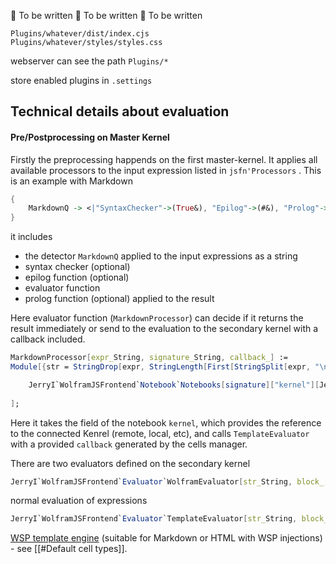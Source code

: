 🚧  To be written
🚧  To be written
🚧  To be written

```
Plugins/whatever/dist/index.cjs
Plugins/whatever/styles/styles.css

```

webserver can see the path `Plugins/*`

store enabled plugins in `.settings`

## Technical details about evaluation
#### Pre/Postprocessing on Master Kernel
Firstly the preprocessing happends on the first master-kernel. It applies all available processors to the input expression listed in `jsfn'Processors` . This is an example with Markdown

```mathematica
{
	MarkdownQ -> <|"SyntaxChecker"->(True&), "Epilog"->(#&), "Prolog"->(#&), "Evaluator"->MarkdownProcessor |>,
}
```

it includes

- the detector `MarkdownQ` applied to the input expressions as a string
- syntax checker (optional)
- epilog function (optional)
- evaluator function
- prolog function (optional) applied to the result

Here evaluator function (`MarkdownProcessor`) can decide if it returns the result immediately or send to the evaluation to the secondary kernel with a callback included.

```mathematica
MarkdownProcessor[expr_String, signature_String, callback_] := 
Module[{str = StringDrop[expr, StringLength[First[StringSplit[expr, "\n"]]] ]},

	JerryI`WolframJSFrontend`Notebook`Notebooks[signature]["kernel"][JerryI`WolframJSFrontend`Evaluator`TemplateEvaluator[str, signature, "markdown"], callback, "Link"->"WSTP"];
	
];
```

Here it takes the field of the notebook `kernel`, which provides the reference to the connected Kenrel (remote, local, etc), and calls `TemplateEvaluator` with a provided `callback` generated by the cells manager.

There are two evaluators defined on the secondary kernel

```mathematica
JerryI`WolframJSFrontend`Evaluator`WolframEvaluator[str_String, block_, signature_][callback_]
```

normal evaluation of expressions

```mathematica
JerryI`WolframJSFrontend`Evaluator`TemplateEvaluator[str_String, block_, signature_][callback_]
```

[WSP template engine](https://github.com/JerryI/tinyweb-mathematica) (suitable for Markdown or HTML with WSP injections) - see [[#Default cell types]]. 